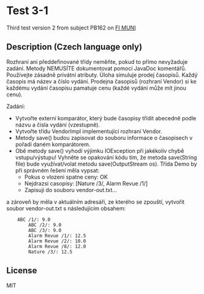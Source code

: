 # Test 3-1
Third test version 2 from subject PB162 on [FI MUNI](https://www.fi.muni.cz/)

## Description (Czech language only)
Rozhraní ani předdefinované třídy neměňte, pokud to přímo nevyžaduje zadání. Metody NEMUSÍTE dokumentovat pomocí JavaDoc komentářů. Používejte zásadně privátní atributy.
Úloha simuluje prodej časopisů. Každý časopis má název a číslo vydání. Prodejna časopisů (rozhraní Vendor) si ke každému vydání časopisu pamatuje cenu (každé vydání může mít jinou cenu).

Zadání:

- Vytvořte externí komparátor, který bude časopisy třídit abecedně podle názvu a čísla vydání (vzestupně).
- Vytvořte třídu VendorImpl implementující rozhraní Vendor.
- Metody save() budou zapisovat do souboru informace o časopisech v pořadí daném komparátorem.
- Obě metody save() vyhodí výjimku IOException při jakékoliv chybě vstupu/výstupu!
Vyhněte se opakování kódu tím, že metoda save(String file) bude využívat/volat metodu save(OutputStream os).
Třída Demo by při správném řešení měla vypsat:
    - Pokus o vlozeni spatne ceny: OK
    - Nejdrazsi casopisy: [Nature /3/, Alarm Revue /1/]
    - Zapisuji do souboru vendor-out.txt...

a zároveň by měla v aktuálním adresáři, ze kterého se zpouští, vytvořit soubor vendor-out.txt s následujícím obsahem:

        ABC /1/: 9.0
            ABC /2/: 9.0
            ABC /3/: 9.0
            Alarm Revue /1/: 12.5
            Alarm Revue /2/: 10.0
            Alarm Revue /8/: 12.0
            Nature /3/: 12.5

## License
MIT